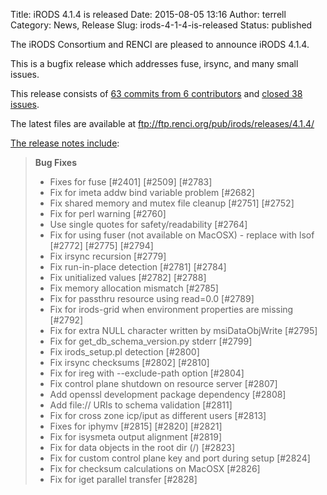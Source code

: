 Title: iRODS 4.1.4 is released
Date: 2015-08-05 13:16
Author: terrell
Category: News, Release
Slug: irods-4-1-4-is-released
Status: published

The iRODS Consortium and RENCI are pleased to announce iRODS 4.1.4.

This is a bugfix release which addresses fuse, irsync, and many small
issues.

This release consists of [63 commits from 6
contributors](https://github.com/irods/irods/compare/4.1.3...4.1.4) and
[closed 38
issues](https://github.com/irods/irods/issues?q=milestone%3A4.1.4).

The latest files are available at
<ftp://ftp.renci.org/pub/irods/releases/4.1.4/>

[The release notes
include](https://docs.irods.org/4.1.4/release_notes/):

> **Bug Fixes**
>
> -   Fixes for fuse [\#2401] [\#2509] [\#2783]
> -   Fix for imeta addw bind variable problem [\#2682]
> -   Fix shared memory and mutex file cleanup [\#2751] [\#2752]
> -   Fix for perl warning [\#2760]
> -   Use single quotes for safety/readability [\#2764]
> -   Fix for using fuser (not available on MacOSX) - replace with lsof
>     [\#2772] [\#2775] [\#2794]
> -   Fix irsync recursion [\#2779]
> -   Fix run-in-place detection [\#2781] [\#2784]
> -   Fix unitialized values [\#2782] [\#2788]
> -   Fix memory allocation mismatch [\#2785]
> -   Fix for passthru resource using read=0.0 [\#2789]
> -   Fix for irods-grid when environment properties are missing
>     [\#2792]
> -   Fix for extra NULL character written by msiDataObjWrite [\#2795]
> -   Fix for get\_db\_schema\_version.py stderr [\#2799]
> -   Fix irods\_setup.pl detection [\#2800]
> -   Fix irsync checksums [\#2802] [\#2810]
> -   Fix for ireg with --exclude-path option [\#2804]
> -   Fix control plane shutdown on resource server [\#2807]
> -   Add openssl development package dependency [\#2808]
> -   Add file:// URIs to schema validation [\#2811]
> -   Fix for cross zone icp/iput as different users [\#2813]
> -   Fixes for iphymv [\#2815] [\#2820] [\#2821]
> -   Fix for isysmeta output alignment [\#2819]
> -   Fix for data objects in the root dir (/) [\#2823]
> -   Fix for custom control plane key and port during setup [\#2824]
> -   Fix for checksum calculations on MacOSX [\#2826]
> -   Fix for iget parallel transfer [\#2828]

